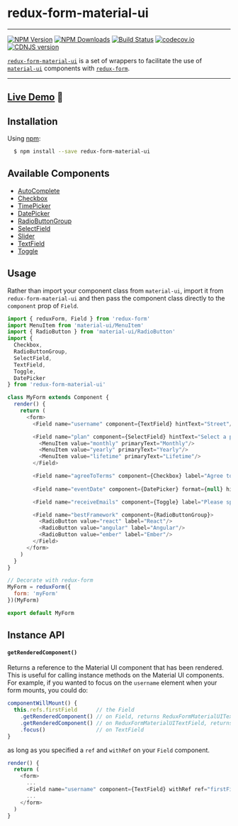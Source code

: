 # redux-form-material-ui
---
[![NPM Version](https://img.shields.io/npm/v/redux-form-material-ui.svg?style=flat-square)](https://www.npmjs.com/package/redux-form-material-ui)
[![NPM Downloads](https://img.shields.io/npm/dm/redux-form-material-ui.svg?style=flat-square)](https://www.npmjs.com/package/redux-form-material-ui)
[![Build Status](https://img.shields.io/travis/erikras/redux-form-material-ui/master.svg?style=flat-square)](https://travis-ci.org/erikras/redux-form-material-ui)
[![codecov.io](https://codecov.io/github/erikras/redux-form-material-ui/coverage.svg?branch=master)](https://codecov.io/github/erikras/redux-form-material-ui?branch=master)
[![CDNJS version](https://img.shields.io/cdnjs/v/redux-form-material-ui.svg)](https://cdnjs.com/libraries/redux-form-material-ui)

[`redux-form-material-ui`](https://github.com/erikras/redux-form-material-ui) is a set of
wrappers to facilitate the use of
[`material-ui`](https://github.com/callemall/material-ui) components with
[`redux-form`](https://github.com/erikras/redux-form).

---

## [Live Demo](http://erikras.github.io/redux-form-material-ui/) :eyes:

## Installation

Using [npm](https://www.npmjs.org/):

```bash
  $ npm install --save redux-form-material-ui
```

## Available Components

* [AutoComplete](http://www.material-ui.com/#/components/auto-complete)
* [Checkbox](http://www.material-ui.com/#/components/checkbox)
* [TimePicker](http://www.material-ui.com/#/components/time-picker)
* [DatePicker](http://www.material-ui.com/#/components/date-picker)
* [RadioButtonGroup](http://www.material-ui.com/#/components/radio-button)
* [SelectField](http://www.material-ui.com/#/components/select-field)
* [Slider](http://www.material-ui.com/#/components/slider)
* [TextField](http://www.material-ui.com/#/components/text-field)
* [Toggle](http://www.material-ui.com/#/components/toggle)

## Usage

Rather than import your component class from `material-ui`, import it from `redux-form-material-ui`
and then pass the component class directly to the `component` prop of `Field`.

```js
import { reduxForm, Field } from 'redux-form'
import MenuItem from 'material-ui/MenuItem'
import { RadioButton } from 'material-ui/RadioButton'
import {
  Checkbox,
  RadioButtonGroup,
  SelectField,
  TextField,
  Toggle,
  DatePicker
} from 'redux-form-material-ui'

class MyForm extends Component {
  render() {
    return (
      <form>
        <Field name="username" component={TextField} hintText="Street"/>

        <Field name="plan" component={SelectField} hintText="Select a plan">
          <MenuItem value="monthly" primaryText="Monthly"/>
          <MenuItem value="yearly" primaryText="Yearly"/>
          <MenuItem value="lifetime" primaryText="Lifetime"/>
        </Field>

        <Field name="agreeToTerms" component={Checkbox} label="Agree to terms?"/>
        
        <Field name="eventDate" component={DatePicker} format={null} hintText="What day is the event?"/>

        <Field name="receiveEmails" component={Toggle} label="Please spam me!"/>

        <Field name="bestFramework" component={RadioButtonGroup}>
          <RadioButton value="react" label="React"/>
          <RadioButton value="angular" label="Angular"/>
          <RadioButton value="ember" label="Ember"/>
        </Field>
      </form>
    )
  }
}

// Decorate with redux-form
MyForm = reduxForm({
  form: 'myForm'
})(MyForm)

export default MyForm
```

## Instance API

#### `getRenderedComponent()`

Returns a reference to the Material UI component that has been rendered. This is useful for
calling instance methods on the Material UI components. For example, if you wanted to focus on
the `username` element when your form mounts, you could do:

```js
componentWillMount() {
  this.refs.firstField      // the Field
    .getRenderedComponent() // on Field, returns ReduxFormMaterialUITextField
    .getRenderedComponent() // on ReduxFormMaterialUITextField, returns TextField
    .focus()                // on TextField
}
```

as long as you specified a `ref` and `withRef` on your `Field` component.

```js
render() {
  return (
    <form>
      ...
      <Field name="username" component={TextField} withRef ref="firstField"/>
      ...
    </form>
  )
}
```
